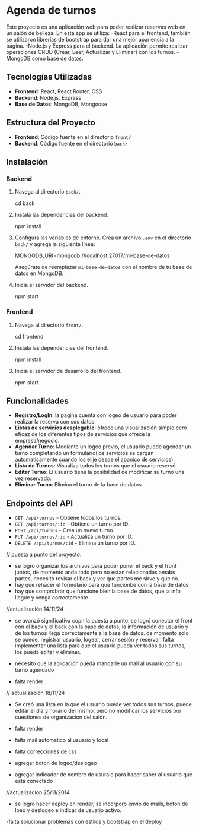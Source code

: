 # Agenda de turnos 

Este proyecto es una aplicación web para poder realizar reservas web en un salón de belleza.
En esta app se utiliza:
    -React para el frontend, también se utilizaron librerías de bootstrap para dar una mejor apariencia a la página.
    -Node.js y Express para el backend. La aplicación permite realizar operaciones CRUD (Crear, Leer, Actualizar y Eliminar) con los turnos.
    -MongoDB como base de datos.
    
## Tecnologías Utilizadas

- **Frontend**: React, React Router, CSS
- **Backend**: Node.js, Express
- **Base de Datos**: MongoDB, Mongoose

## Estructura del Proyecto

- **Frontend**: Código fuente en el directorio `front/`
- **Backend**: Código fuente en el directorio `back/`

## Instalación

### Backend

1. Navega al directorio `back/`.

    cd back

2. Instala las dependencias del backend.

    npm install

3. Configura las variables de entorno. Crea un archivo `.env` en el directorio `back/` y agrega la siguiente línea:

    MONGODB_URI=mongodb://localhost:27017/mi-base-de-datos

    Asegúrate de reemplazar `mi-base-de-datos` con el nombre de tu base de datos en MongoDB.

4. Inicia el servidor del backend.

    npm start


### Frontend

1. Navega al directorio `front/`.

    cd frontend

2. Instala las dependencias del frontend.

    npm install

3. Inicia el servidor de desarrollo del frontend.

    npm start

## Funcionalidades
- **Registro/LogIn**: la pagina cuenta con logeo de usuario para poder realizar la reserva con sus datos.
- **Listas de servicios desplegable**: ofrece una visualización simple pero eficaz de los diferentes tipos de servicios que ofrece la empresa/negocio.
- **Agendar Turno**: Mediante un logeo previo, el usuario puede agendar un turno completando un formulario(los servicios se cargan automaticamente cuando los elije desde el abanico de servicios).
- **Lista de Turnos**: Visualiza todos los turnos que el usuario reservó.
- **Editar Turno**: El usuario tiene la posibilidad de modificar su turno una vez reservado.
- **Eliminar Turno**: Elimina el turno de la base de datos.


## Endpoints del API

- `GET /api/turnos` - Obtiene todos los turnos.
- `GET /api/turnos/:id` - Obtiene un turno por ID.
- `POST /api/turnos` - Crea un nuevo turno.
- `PUT /api/turnos/:id` - Actualiza un turno por ID.
- `DELETE /api/turnos/:id` - Elimina un turno por ID.



// puesta a punto del proyecto.
- se logro organizar los archivos para poder poner el back y el front juntos, de momento anda todo pero no estan relacionadas amabs partes, necesito revisar el back y ver que partes me sirve y que no.
- hay que rehacer el formulario para que funcionbe con la base de datos
- hay que comprobrar que funcione bien la base de datos, que la info llegue y venga correctamente 

//actualización 14/11/24
- se avanzó significativa copn la puesta a punto. se logró conectar el front con el back y el back con la base de datos, la información de usuario y de los turnos llega correctamente a la base de datos. de momento solo se puede, registrar usuario, logear, cerrar sesión y reservar. falta implementar una lista para que el usuario pueda ver todos sus turnos, los pueda editar y eliminar.

- necesito que la aplicación pueda mandarle un mail al usuario con su turno agendado
- falta render 

// actualización 18/11/24
- Se creó una lista en la que el usuario puede ver todos sus turnos, puede editar el dia y horario del mismo, pero no modificar los servicios por cuestiones de organización del salón. 

- falta render
- falta mail automatico al usuario y local
- falta correcciones de css 
- agregar boton de logeo/deslogeo
- agregar indicador de nombre de usuraio para hacer saber al usuario que esta conectado 

//actualizacion 25/11/2014
- se logro hacer deploy en render, se incorporo envio de mails, boton de loeo y deslogeo e indicar de usuario activo.

-falta solucionar problemas con estilos y bootstrap en el deploy


  
